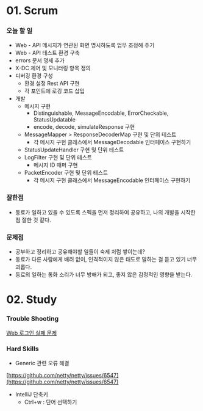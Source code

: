 # 01. Scrum

### 오늘 할 일

- Web - API 메시지가 연관된 화면 명시하도록 업무 조정해 주기
- Web - API 테스트 환경 구축
- errors 문서 명세 추가
- X-DC 제어 및 모니터링 항목 정의
- 디버깅 환경 구성
    - 환경 설정 Rest API 구현
    - 각 포인트에 로깅 코드 삽입
- 개발
    - 메시지 구현
        - Distinguishable<String>, MessageEncodable, ErrorCheckable, StatusUpdatable<NextMoveAcuStatus>
        - encode, decode, simulateResponse 구현
    - MessageMapper > ResponseDecoderMap 구현 및 단위 테스트
        - 각 메시지 구현 클래스에서 MessageDecodable 인터페이스 구현하기
    - StatusUpdateHandler 구현 및 단위 테스트
    - LogFilter 구현 및 단위 테스트
        - 메시지 ID 매퍼 구현
    - PacketEncoder 구현 및 단위 테스트
        - 각 메시지 구현 클래스에서 MessageEncodable 인터페이스 구현하기

### 잘한점

- 동료가 일하고 있을 수 있도록 스펙을 먼저 정리하여 공유하고, 나의 개발을 시작한 점 잘한 것 같다.

### 문제점

- 공부하고 정리하고 공유해야할 일들이 숙제 처럼 쌓이는데?
- 동료가 다른 사람에게 배려 없이, 인격적이지 않은 태도로 말하는 걸 듣고 있기 너무 괴롭다.
- 동료의 일하는 통화 소리가 너무 방해가 되고, 좋지 않은 감정적인 영향을 받는다.

# 02. Study

### Trouble Shooting

[Web 로그인 실패 문제](https://www.notion.so/Web-60820c9aa53641308dce5b78ffbd85a8) 

### Hard Skills

- Generic 관련 오류 해결

[https://github.com/netty/netty/issues/6547](https://github.com/netty/netty/issues/6547)

- IntelliJ 단축키
    - Ctrl+w : 단어 선택하기
